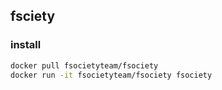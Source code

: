 ## fsciety

### install

```bash
docker pull fsocietyteam/fsociety
docker run -it fsocietyteam/fsociety fsociety
```

